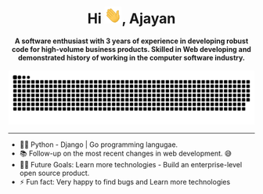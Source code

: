 <div align="center">
<h1 align="center">Hi <img width="35" src="img/waving.gif">, Ajayan</h1>
<h4 align="center">A software enthusiast with 3 years of experience in developing robust code for high-volume business products. Skilled in Web developing  and demonstrated history of working in the computer software industry.</h4>
</div>

<div align="center">
  <a href="https://github.com/developer-ajayan"><img src="img/grid-snake.svg" alt="Snake" /></a>
</div>

-----

- 👨‍💻 Python - Django | Go programming langugae.
- 📚 Follow-up on the most recent changes in web development. 😅
- 💪🏼 Future Goals: Learn more technologies - Build an enterprise-level open source product.
- ⚡ Fun fact: Very happy to find bugs and Learn more technologies
